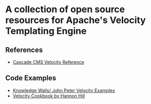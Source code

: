# A collection of open source resources for Apache's Velocity Templating Engine

## References

  - [Cascade CMS Velocity Reference](https://www.hannonhill.com/cascadecms/latest/developing-in-cascade/script-formats/velocity-tools.html)

## Code Examples

  - [Knowledge Walls/ John Peter Velocity Examples](https://www.knowledgewalls.com/johnpeter/books/java-apache-velocity-examples)
  - [Velocity Cookbook by Hannon Hill](https://github.com/hannonhill/Velocity-Cookbook)
